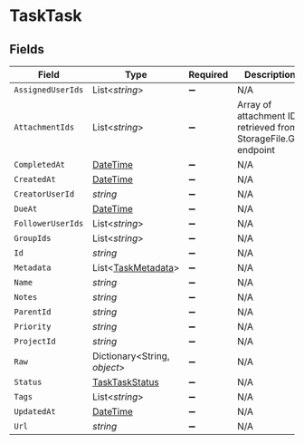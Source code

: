 # TaskTask


## Fields

| Field                                                                                 | Type                                                                                  | Required                                                                              | Description                                                                           |
| ------------------------------------------------------------------------------------- | ------------------------------------------------------------------------------------- | ------------------------------------------------------------------------------------- | ------------------------------------------------------------------------------------- |
| `AssignedUserIds`                                                                     | List<*string*>                                                                        | :heavy_minus_sign:                                                                    | N/A                                                                                   |
| `AttachmentIds`                                                                       | List<*string*>                                                                        | :heavy_minus_sign:                                                                    | Array of attachment IDs retrieved from StorageFile.Get endpoint                       |
| `CompletedAt`                                                                         | [DateTime](https://learn.microsoft.com/en-us/dotnet/api/system.datetime?view=net-5.0) | :heavy_minus_sign:                                                                    | N/A                                                                                   |
| `CreatedAt`                                                                           | [DateTime](https://learn.microsoft.com/en-us/dotnet/api/system.datetime?view=net-5.0) | :heavy_minus_sign:                                                                    | N/A                                                                                   |
| `CreatorUserId`                                                                       | *string*                                                                              | :heavy_minus_sign:                                                                    | N/A                                                                                   |
| `DueAt`                                                                               | [DateTime](https://learn.microsoft.com/en-us/dotnet/api/system.datetime?view=net-5.0) | :heavy_minus_sign:                                                                    | N/A                                                                                   |
| `FollowerUserIds`                                                                     | List<*string*>                                                                        | :heavy_minus_sign:                                                                    | N/A                                                                                   |
| `GroupIds`                                                                            | List<*string*>                                                                        | :heavy_minus_sign:                                                                    | N/A                                                                                   |
| `Id`                                                                                  | *string*                                                                              | :heavy_minus_sign:                                                                    | N/A                                                                                   |
| `Metadata`                                                                            | List<[TaskMetadata](../../Models/Components/TaskMetadata.md)>                         | :heavy_minus_sign:                                                                    | N/A                                                                                   |
| `Name`                                                                                | *string*                                                                              | :heavy_minus_sign:                                                                    | N/A                                                                                   |
| `Notes`                                                                               | *string*                                                                              | :heavy_minus_sign:                                                                    | N/A                                                                                   |
| `ParentId`                                                                            | *string*                                                                              | :heavy_minus_sign:                                                                    | N/A                                                                                   |
| `Priority`                                                                            | *string*                                                                              | :heavy_minus_sign:                                                                    | N/A                                                                                   |
| `ProjectId`                                                                           | *string*                                                                              | :heavy_minus_sign:                                                                    | N/A                                                                                   |
| `Raw`                                                                                 | Dictionary<String, *object*>                                                          | :heavy_minus_sign:                                                                    | N/A                                                                                   |
| `Status`                                                                              | [TaskTaskStatus](../../Models/Components/TaskTaskStatus.md)                           | :heavy_minus_sign:                                                                    | N/A                                                                                   |
| `Tags`                                                                                | List<*string*>                                                                        | :heavy_minus_sign:                                                                    | N/A                                                                                   |
| `UpdatedAt`                                                                           | [DateTime](https://learn.microsoft.com/en-us/dotnet/api/system.datetime?view=net-5.0) | :heavy_minus_sign:                                                                    | N/A                                                                                   |
| `Url`                                                                                 | *string*                                                                              | :heavy_minus_sign:                                                                    | N/A                                                                                   |